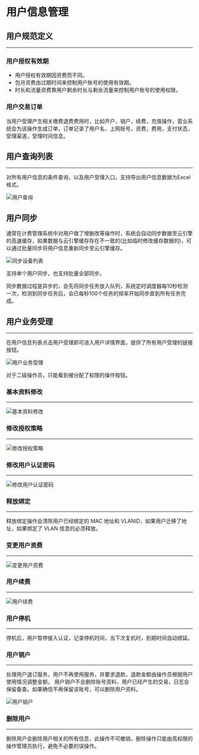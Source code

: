 # 用户信息管理

## 用户规范定义
---

### 用户授权有效期

- 用户授权有效期因资费而不同。
- 包月资费由过期时间来控制用户账号的使用有效期。
- 时长和流量资费靠用户剩余时长与剩余流量来控制用户账号的使用权限。

### 用户交易订单

当用户受理产生相关缴费退费费用时，比如开户，销户，续费，充值操作，营业系统会为该操作生成订单，订单记录了用户名，上网账号，资费，费用，支付状态，受理渠道，受理时间信息。

## 用户查询列表
---
对所有用户信息的条件查询，以及用户受理入口，支持导出用户信息数据为Excel格式。

![用户查询](http://qnstatic.toughcloud.net/FrSzDIeG5WnolAeL-opJ8q7gxZzJ)

## 用户同步

通常在计费管理系统中对用户做了增删改等操作时，系统会自动同步数据至云引擎的高速缓存，如果数据与云引擎缓存存在不一致的(比如临时修改缓存数据的)，可以通过批量同步将用户信息重新同步至云引擎缓存。

![同步设备列表](http://qnstatic.toughcloud.net/Fjy8Sbn2SPBx7MT68AfHZV3Z5fbW)

支持单个用户同步，也支持批量全部同步。

同步数据过程是异步的，会先将同步任务放入队列，系统定时调度器每10秒检测一次，检测到同步任务后，会已每秒100个任务的频率开始同步直到所有任务完成。

## 用户业务受理
---
在用户信息列表点击用户受理即可进入用户详情界面，提供了所有用户受理的链接按钮。

![用户业务受理](http://qnstatic.toughcloud.net/FrMNA02_1CVe4KwcO79R6kEcHsSa)

对于二级操作员，只能看到被分配了权限的操作按钮。

### 基本资料修改
---
![基本资料修改](http://qnstatic.toughcloud.net/FrcM5YAhryYpBkH4scRa7kJfALMz)

### 修改授权策略
---

![修改授权策略](http://qnstatic.toughcloud.net/FkBhaHJOI7cYpIg89kObcDHP8vAz)

### 修改用户认证密码
---

![修改用户认证密码](http://qnstatic.toughcloud.net/FnKzooJ4nkVdAczavB9vZTbHXLwS)

### 释放绑定
---
释放绑定操作会清除用户已经绑定的 MAC 地址和 VLANID，如果用户迁移了地址，如果绑定了 VLAN 信息的必须释放。

### 变更用户资费
---

![变更用户资费](http://qnstatic.toughcloud.net/FgBJY-xTmZ5tfCO9QocbHoT61bsJ)

### 用户续费
---

![用户续费](http://qnstatic.toughcloud.net/FgVPzBI0ty5pIPpTVHh2_IPOTn9E)


### 用户停机
---
停机后，用户暂停接入认证，记录停机时间，当下次复机时，到期时间自动顺延。


### 用户销户
---
处理用户退订服务，用户不再使用服务，并要求退款，退款金额由操作员根据用户使用情况调整金额。
用户销户不会删除账号资料，用户已经产生的交易，日志会保留备查。如果确信不再保留该账号，可以删除用户资料。

![用户销户](http://qnstatic.toughcloud.net/Fh7fV3KSMbG9YPRXFRO3ZU_vtjZa)

### 删除用户
---
删除用户会删除用户相关的所有信息，此操作不可撤销，删除操作只能由高权限的操作管理员执行，避免不必要的误操作。




